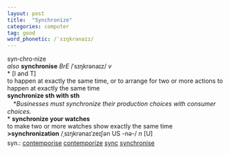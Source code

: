 ```yaml
---
layout: post
title:  "Synchronize"
categories: computer
tag: good
word_phonetic: /ˈsɪŋkrənaɪz/
---
```

<DIV style="MARGIN: 0px 0px 5px">syn<B>·</B>chro<B>·</B>nize<BR><I>also</I> <B>synchronise</B> <I>BrE</I> /ˈsɪŋkrənaɪz/ <I>v</I> <BR>* [I and T] <BR>to happen at exactly the same time, or to arrange for two or more actions to happen at exactly the same time<BR><B>synchronize sth with sth</B><BR>　*<I>Businesses must synchronize their production choices with consumer choices.</I><BR>* <B>synchronize your watches</B><BR>to make two or more watches show exactly the same time<BR><B>&gt;synchronization</B> /ˌsɪŋkrənaɪˈzeɪʃən US -nə-/ <I>n</I> [U]</DIV>
<DIV style="MARGIN: 0px 0px 5px">
<DIV style="MARGIN: 4px 0px">syn.: <A href="{{ site.baseurl }}/contemporise"><U>contemporise</U></A> <A href="{{ site.baseurl }}/contemporize"><U>contemporize</U></A> <A href="{{ site.baseurl }}/sync"><U>sync</U></A> <A href="{{ site.baseurl }}/synchronise"><U>synchronise</U></A></DIV></DIV>
